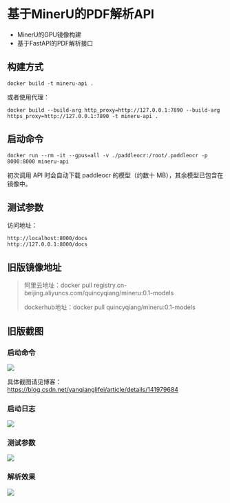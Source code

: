 # 基于MinerU的PDF解析API

- MinerU的GPU镜像构建
- 基于FastAPI的PDF解析接口

## 构建方式

```
docker build -t mineru-api .
```

或者使用代理：

```
docker build --build-arg http_proxy=http://127.0.0.1:7890 --build-arg https_proxy=http://127.0.0.1:7890 -t mineru-api .
```

## 启动命令

```
docker run --rm -it --gpus=all -v ./paddleocr:/root/.paddleocr -p 8000:8000 mineru-api
```

初次调用 API 时会自动下载 paddleocr 的模型（约数十 MB），其余模型已包含在镜像中。

## 测试参数

访问地址：

```
http://localhost:8000/docs
http://127.0.0.1:8000/docs
```

## 旧版镜像地址

> 阿里云地址：docker pull registry.cn-beijing.aliyuncs.com/quincyqiang/mineru:0.1-models
>
> dockerhub地址：docker pull quincyqiang/mineru:0.1-models


## 旧版截图

### 启动命令

![](https://i-blog.csdnimg.cn/direct/bcff4f524ea5400db14421ba7cec4989.png)

具体截图请见博客：https://blog.csdn.net/yanqianglifei/article/details/141979684

### 启动日志

![](https://i-blog.csdnimg.cn/direct/4eb5657567e4415eba912179dca5c8aa.png)

### 测试参数

![](https://i-blog.csdnimg.cn/direct/8b3a2bc5908042268e8cc69756e331a2.png)

### 解析效果

![](https://i-blog.csdnimg.cn/direct/a54dcae834ae48d498fb595aca4212c3.png)
